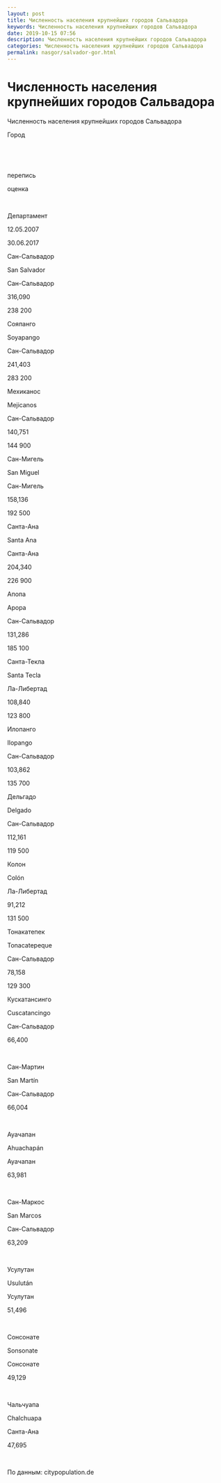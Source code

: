 ```yaml
---
layout: post
title: Численность населения крупнейших городов Сальвадора 
keywords: Численность населения крупнейших городов Сальвадора
date: 2019-10-15 07:56
description: Численность населения крупнейших городов Сальвадора
categories: Численность населения крупнейших городов Сальвадора
permalink: nasgor/salvador-gor.html
---
```


# Численность населения крупнейших городов Сальвадора 




Численность населения крупнейших городов Сальвадора 








Город


 


 


перепись


оценка






 


Департамент


12.05.2007


30.06.2017






Сан-Сальвадор


San Salvador


Сан-Сальвадор


316,090


238 200






Сояпанго


Soyapango


Сан-Сальвадор


241,403


283 200






Мехиканос


Mejicanos


Сан-Сальвадор


140,751


144 900






Сан-Мигель


San Miguel


Сан-Мигель


158,136


192 500






Санта-Ана


Santa Ana


Санта-Ана


204,340


226 900






Апопа


Apopa


Сан-Сальвадор


131,286


185 100






Санта-Текла


Santa Tecla


Ла-Либертад


108,840


123 800






Илопанго


Ilopango


Сан-Сальвадор


103,862


135 700






Дельгадо


Delgado


Сан-Сальвадор


112,161


119 500






Колон


Colón


Ла-Либертад


91,212


131 500






Тонакатепек


Tonacatepeque


Сан-Сальвадор


78,158


129 300






Кускатансинго


Cuscatancingo


Сан-Сальвадор


66,400


 






Сан-Мартин


San Martín


Сан-Сальвадор


66,004


 






Ауачапан


Ahuachapán


Ауачапан


63,981


 






Сан-Маркос


San Marcos


Сан-Сальвадор


63,209


 






Усулутан


Usulután


Усулутан


51,496


 






Сонсонате


Sonsonate


Сонсонате


49,129


 






Чальчуапа


Chalchuapa


Санта-Ана


47,695


 










По данным: citypopulation.de

		
			
			
			
